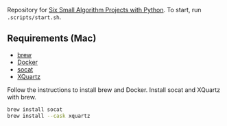 Repository for [Six Small Algorithm Projects with Python](https://www.manning.com/liveprojectseries/algorithm-projects-python-ser). To start, run `.scripts/start.sh`.

## Requirements (Mac)

* [brew](https://brew.sh/)
* [Docker](https://www.docker.com/get-started/)
* [socat](https://linux.die.net/man/1/socat)
* [XQuartz](https://www.xquartz.org/)

Follow the instructions to install brew and Docker. Install socat and XQuartz with brew.

```bash
brew install socat
brew install --cask xquartz
```
